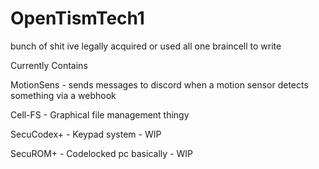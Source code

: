 # OpenTismTech1

bunch of shit ive legally acquired or used all one braincell to write

Currently Contains

MotionSens - sends messages to discord when a motion sensor detects something via a webhook

Cell-FS - Graphical file management thingy

SecuCodex+ - Keypad system - WIP

SecuROM+ - Codelocked pc basically - WIP
